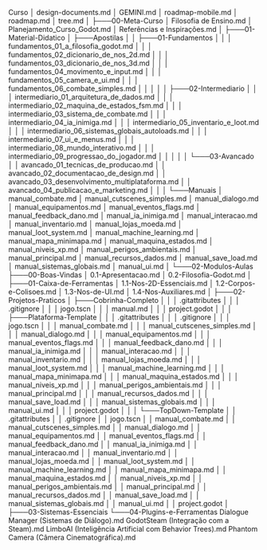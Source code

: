 Curso
│   design-documents.md
│   GEMINI.md
│   roadmap-mobile.md
│   roadmap.md
│   tree.md
│
├───00-Meta-Curso
│       Filosofia de Ensino.md
│       Planejamento_Curso_Godot.md
│       Referências e Inspirações.md
│
├───01-Material-Didatico
│   ├───Apostilas
│   │   ├───01-Fundamentos
│   │   │       fundamentos_01_a_filosofia_godot.md
│   │   │       fundamentos_02_dicionario_de_nos_2d.md
│   │   │       fundamentos_03_dicionario_de_nos_3d.md
│   │   │       fundamentos_04_movimento_e_input.md
│   │   │       fundamentos_05_camera_e_ui.md
│   │   │       fundamentos_06_combate_simples.md
│   │   │
│   │   ├───02-Intermediario
│   │   │       intermediario_01_arquitetura_de_dados.md
│   │   │       intermediario_02_maquina_de_estados_fsm.md
│   │   │       intermediario_03_sistema_de_combate.md
│   │   │       intermediario_04_ia_inimiga.md
│   │   │       intermediario_05_inventario_e_loot.md
│   │   │       intermediario_06_sistemas_globais_autoloads.md
│   │   │       intermediario_07_ui_e_menus.md
│   │   │       intermediario_08_mundo_interativo.md
│   │   │       intermediario_09_progressao_do_jogador.md
│   │   │
│   │   └───03-Avancado
│   │           avancado_01_tecnicas_de_producao.md
│   │           avancado_02_documentacao_de_design.md
│   │           avancado_03_desenvolvimento_multiplataforma.md
│   │           avancado_04_publicacao_e_marketing.md
│   │
│   └───Manuais
│           manual_combate.md
│           manual_cutscenes_simples.md
│           manual_dialogo.md
│           manual_equipamentos.md
│           manual_eventos_flags.md
│           manual_feedback_dano.md
│           manual_ia_inimiga.md
│           manual_interacao.md
│           manual_inventario.md
│           manual_lojas_moeda.md
│           manual_loot_system.md
│           manual_machine_learning.md
│           manual_mapa_minimapa.md
│           manual_maquina_estados.md
│           manual_niveis_xp.md
│           manual_perigos_ambientais.md
│           manual_principal.md
│           manual_recursos_dados.md
│           manual_save_load.md
│           manual_sistemas_globais.md
│           manual_ui.md
│
└───02-Modulos-Aulas
    ├───00-Boas-Vindas
    │       0.1-Apresentacao.md
    │       0.2-Filosofia-Godot.md
    │
    ├───01-Caixa-de-Ferramentas
    │       1.1-Nos-2D-Essenciais.md
    │       1.2-Corpos-e-Colisoes.md
    │       1.3-Nos-de-UI.md
    │       1.4-Nos-Auxiliares.md
    │
    ├───02-Projetos-Praticos
    │   ├───Cobrinha-Completo
    │   │   │   .gitattributes
    │   │   │   .gitignore
    │   │   │   jogo.tscn
    │   │   │   manual.md
    │   │   │   project.godot
    │   │
    │   ├───Plataforma-Template
    │   │   │   .gitattributes
    │   │   │   .gitignore
    │   │   │   jogo.tscn
    │   │   │   manual_combate.md
    │   │   │   manual_cutscenes_simples.md
    │   │   │   manual_dialogo.md
    │   │   │   manual_equipamentos.md
    │   │   │   manual_eventos_flags.md
    │   │   │   manual_feedback_dano.md
    │   │   │   manual_ia_inimiga.md
    │   │   │   manual_interacao.md
    │   │   │   manual_inventario.md
    │   │   │   manual_lojas_moeda.md
    │   │   │   manual_loot_system.md
    │   │   │   manual_machine_learning.md
    │   │   │   manual_mapa_minimapa.md
    │   │   │   manual_maquina_estados.md
    │   │   │   manual_niveis_xp.md
    │   │   │   manual_perigos_ambientais.md
    │   │   │   manual_principal.md
    │   │   │   manual_recursos_dados.md
    │   │   │   manual_save_load.md
    │   │   │   manual_sistemas_globais.md
    │   │   │   manual_ui.md
    │   │   │   project.godot
    │   │
    │   └───TopDown-Template
    │       │   .gitattributes
    │       │   .gitignore
    │       │   jogo.tscn
    │       │   manual_combate.md
    │       │   manual_cutscenes_simples.md
    │       │   manual_dialogo.md
    │       │   manual_equipamentos.md
    │       │   manual_eventos_flags.md
    │       │   manual_feedback_dano.md
    │       │   manual_ia_inimiga.md
    │       │   manual_interacao.md
    │       │   manual_inventario.md
    │       │   manual_lojas_moeda.md
    │       │   manual_loot_system.md
    │       │   manual_machine_learning.md
    │       │   manual_mapa_minimapa.md
    │       │   manual_maquina_estados.md
    │       │   manual_niveis_xp.md
    │       │   manual_perigos_ambientais.md
    │       │   manual_principal.md
    │       │   manual_recursos_dados.md
    │       │   manual_save_load.md
    │       │   manual_sistemas_globais.md
    │       │   manual_ui.md
    │       │   project.godot
    │
    ├───03-Sistemas-Essenciais
    └───04-Plugins-e-Ferramentas
            Dialogue Manager (Sistemas de Diálogo).md
            GodotSteam (Integração com a Steam).md
            LimboAI (Inteligência Artificial com Behavior Trees).md
            Phantom Camera (Câmera Cinematográfica).md
